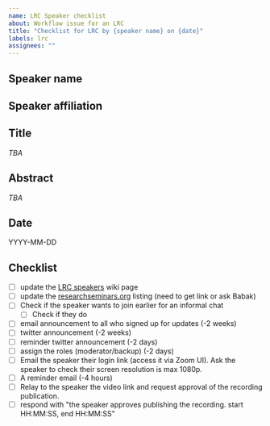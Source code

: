 ```yaml
---
name: LRC Speaker checklist
about: Workflow issue for an LRC
title: "Checklist for LRC by {speaker name} on {date}"
labels: lrc
assignees: ""
---
```


## Speaker name

## Speaker affiliation

## Title

*TBA*

## Abstract

*TBA*

## Date

YYYY-MM-DD

## Checklist

- [ ] update the [LRC speakers](https://github.com/virtualscienceforum/virtualscienceforum/wiki/LRC-Speakers) wiki page
- [ ] update the [researchseminars.org](https://researchseminars.org/seminar/VSFLRC) listing (need to get link or ask Babak)
- [ ] Check if the speaker wants to join earlier for an informal chat
  - [ ] Check if they do
- [ ] email announcement to all who signed up for updates (-2 weeks)
- [ ] twitter announcement (-2 weeks)
- [ ] reminder twitter announcement (-2 days)
- [ ] assign the roles (moderator/backup) (-2 days)
- [ ] Email the speaker their login link (access it via Zoom UI). Ask the speaker to check their screen resolution is max 1080p.
- [ ] A reminder email (-4 hours)
- [ ] Relay to the speaker the video link and request approval of the recording publication.
- [ ] respond with "the speaker approves publishing the recording. start HH:MM:SS, end HH:MM:SS"
